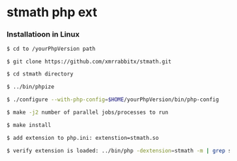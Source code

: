 # stmath php ext
### Installatioon in Linux
```bash
$ cd to /yourPhpVersion path
```
```
$ git clone https://github.com/xmrrabbitx/stmath.git 
```
```bash
$ cd stmath directory
```
```bash
$ ../bin/phpize
```
```bash
$ ./configure --with-php-config=$HOME/yourPhpVersion/bin/php-config
```
```bash
$ make -j2 number of parallel jobs/processes to run
```
```bash
$ make install
```
```bash
$ add extension to php.ini: extenstion=stmath.so
```
```bash
$ verify extension is loaded: ../bin/php -dextension=stmath -m | grep stmathsh
```
